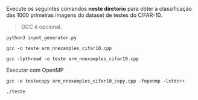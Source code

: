 Execute os seguintes comandos **neste diretorio** para obter a classificação das 1000 primeiras imagens do dataset de testes do CIFAR-10.

> GCC é opcional.

```
python3 input_generator.py
```
```
gcc -o teste arm_nnexamples_cifar10.cpp
```
```
gcc -lpthread -o teste arm_nnexamples_cifar10.cpp
```
Executar com OpenMP
```
gcc -o testecopy arm_nnexamples_cifar10_copy.cpp -fopenmp -lstdc++
```
```
./teste
```
